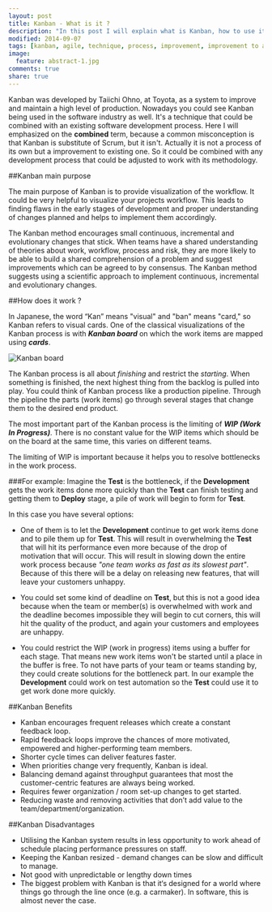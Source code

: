 ```yaml
---
layout: post
title: Kanban - What is it ?
description: "In this post I will explain what is Kanban, how to use it, what are its benefits and what are its disadvantages"
modified: 2014-09-07
tags: [kanban, agile, technique, process, improvement, improvement to agile, improvement to scrum, kanban board, kanban advantages, kanban disadvantages, what is kanban]
image:
  feature: abstract-1.jpg
comments: true
share: true
---
```


Kanban was developed by Taiichi Ohno, at Toyota, as a system to improve and maintain a high level of production. Nowadays you could see Kanban being used in the software industry as well. It's a technique that could be combined with an existing software development process. Here I will emphasized on the **combined** term,	because a common misconception is that Kanban is substitute of Scrum, but it isn't. Actually it is not a process of its own but a improvement to existing one. So it could be combined with any development process that could be adjusted to work with its methodology.

##Kanban main purpose

The main purpose of Kanban is to provide visualization of the workflow. It could be very helpful to visualize your projects workflow. This leads to finding flaws in the early stages of development and proper understanding of changes planned and helps to implement them accordingly.

The Kanban method encourages small continuous, incremental and evolutionary changes that stick. When teams have a shared understanding of theories about work, workflow, process and risk, they are more likely to be able to build a shared comprehension of a problem and suggest improvements which can be agreed to by consensus. The Kanban method suggests using a scientific approach to implement continuous, incremental and evolutionary changes.

##How does it work ?

In Japanese, the word “Kan” means "visual" and "ban" means "card," so Kanban refers to visual cards. One of the classical visualizations of the Kanban process is with ***Kanban board*** on which the work items are mapped using ***cards***.

![Kanban board]({{site.url}}/images/kanban-board-1.png)

The Kanban process is all about *finishing* and restrict the *starting*. When something is finished, the next highest thing from the backlog is pulled into play. You could think of Kanban process like a production pipeline. Through the pipeline the parts (work items) go through several stages that change them to the desired end product.

The most important part of the Kanban process is the limiting of ***WIP (Work In Progress)***. There is no constant value for the WIP items which should be on the board at the same time, this varies on different teams.

The limiting of WIP is important because it helps you to resolve bottlenecks in the work process. 

###For example:
Imagine the **Test** is the bottleneck, if the **Development** gets the work items done more quickly than the **Test** can finish testing and getting them to **Deploy** stage, a pile of work will begin to form for **Test**. 

In this case you have several options:

* One of them is to let the **Development** continue to get work items done and to pile them up for **Test**. This will result in overwhelming the **Test** that will hit its performance even more because of the drop of motivation that will occur. This will result in slowing down the entire work process because *"one team works as fast as its slowest part"*. Because of this there will be a delay on releasing new features, that will leave your customers unhappy.

* You could set some kind of deadline on **Test**, but this is not a good idea because when the team or member(s) is overwhelmed with work and the deadline becomes impossible they will begin to cut corners, this will hit the quality of the product, and again your customers and employees are unhappy.

* You could restrict the WIP (work in progress) items using a buffer for each stage. That means new work items won't be started until a place in the buffer is free. To not have parts of your team or teams standing by, they could create solutions for the bottleneck part. In our example the **Development** could work on test automation so the **Test** could use it to get work done more quickly.

##Kanban Benefits

* Kanban encourages frequent releases which create a constant feedback loop. 
* Rapid feedback loops improve the chances of more motivated, empowered and higher-performing team members.
* Shorter cycle times can deliver features faster.
* When priorities change very frequently, Kanban is ideal.
* Balancing demand against throughput guarantees that most the customer-centric features are always being worked.
* Requires fewer organization / room set-up changes to get started.
* Reducing waste and removing activities that don’t add value to the team/department/organization.

##Kanban Disadvantages

* Utilising the Kanban system results in less opportunity to work ahead of schedule placing performance pressures on staff.
* Keeping the Kanban resized - demand changes can be slow and difficult to manage.
* Not good with unpredictable or lengthy down times	
* The biggest problem with Kanban is that it‘s designed for a world where things go through the line once (e.g. a carmaker). In software, this is almost never the case. 